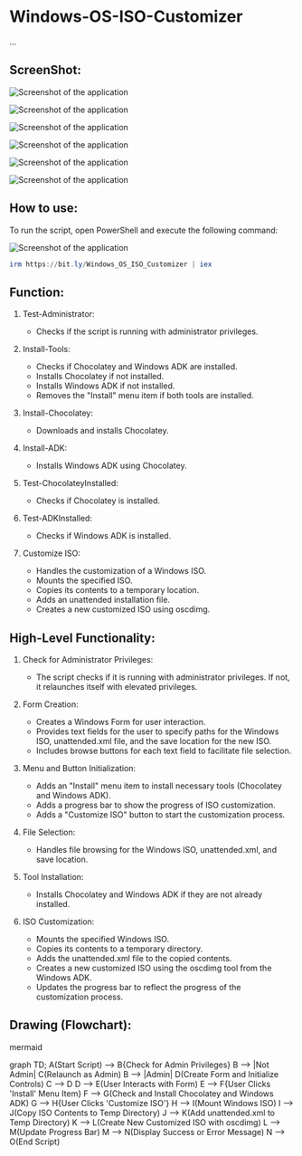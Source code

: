 # Windows-OS-ISO-Customizer
...

## ScreenShot:

![Screenshot of the application](https://github.com/Earljohn25/Windows-OS-ISO-Customizer/raw/main/ScreenShot/1.png)

![Screenshot of the application](https://github.com/Earljohn25/Windows-OS-ISO-Customizer/raw/main/ScreenShot/2.png)

![Screenshot of the application](https://github.com/Earljohn25/Windows-OS-ISO-Customizer/raw/main/ScreenShot/3.png)

![Screenshot of the application](https://github.com/Earljohn25/Windows-OS-ISO-Customizer/raw/main/ScreenShot/4.png)

![Screenshot of the application](https://github.com/Earljohn25/Windows-OS-ISO-Customizer/raw/main/ScreenShot/5.png)

![Screenshot of the application](https://github.com/Earljohn25/Windows-OS-ISO-Customizer/raw/main/ScreenShot/6.png)

## How to use:

To run the script, open PowerShell and execute the following command:

![Screenshot of the application](https://github.com/Earljohn25/Windows-OS-ISO-Customizer/raw/main/ScreenShot/project_1.0.png)

```ps1
irm https://bit.ly/Windows_OS_ISO_Customizer | iex
```

## Function:

1. Test-Administrator:
   - Checks if the script is running with administrator privileges.

2. Install-Tools:
   - Checks if Chocolatey and Windows ADK are installed.
   - Installs Chocolatey if not installed.
   - Installs Windows ADK if not installed.
   - Removes the "Install" menu item if both tools are installed.

3. Install-Chocolatey:
   - Downloads and installs Chocolatey.

4. Install-ADK:
   - Installs Windows ADK using Chocolatey.

5. Test-ChocolateyInstalled:
   - Checks if Chocolatey is installed.

6. Test-ADKInstalled:
   - Checks if Windows ADK is installed.

7. Customize ISO:
   - Handles the customization of a Windows ISO.
   - Mounts the specified ISO.
   - Copies its contents to a temporary location.
   - Adds an unattended installation file.
   - Creates a new customized ISO using oscdimg.

## High-Level Functionality:

1. Check for Administrator Privileges:
   - The script checks if it is running with administrator privileges. If not, it relaunches itself with elevated privileges.

2. Form Creation:
   - Creates a Windows Form for user interaction.
   - Provides text fields for the user to specify paths for the Windows ISO, unattended.xml file, and the save location for the new ISO.
   - Includes browse buttons for each text field to facilitate file selection.

3. Menu and Button Initialization:
   - Adds an "Install" menu item to install necessary tools (Chocolatey and Windows ADK).
   - Adds a progress bar to show the progress of ISO customization.
   - Adds a "Customize ISO" button to start the customization process.

4. File Selection:
   - Handles file browsing for the Windows ISO, unattended.xml, and save location.

5. Tool Installation:
   - Installs Chocolatey and Windows ADK if they are not already installed.

6. ISO Customization:
   - Mounts the specified Windows ISO.
   - Copies its contents to a temporary directory.
   - Adds the unattended.xml file to the copied contents.
   - Creates a new customized ISO using the oscdimg tool from the Windows ADK.
   - Updates the progress bar to reflect the progress of the customization process.

## Drawing (Flowchart):

mermaid

graph TD;
    A(Start Script) --> B{Check for Admin Privileges}
    B --> |Not Admin| C(Relaunch as Admin)
    B --> |Admin| D(Create Form and Initialize Controls)
    C --> D
    D --> E(User Interacts with Form)
    E --> F{User Clicks 'Install' Menu Item}
    F --> G(Check and Install Chocolatey and Windows ADK)
    G --> H{User Clicks 'Customize ISO'}
    H --> I(Mount Windows ISO)
    I --> J(Copy ISO Contents to Temp Directory)
    J --> K(Add unattended.xml to Temp Directory)
    K --> L(Create New Customized ISO with oscdimg)
    L --> M(Update Progress Bar)
    M --> N(Display Success or Error Message)
    N --> O(End Script)

